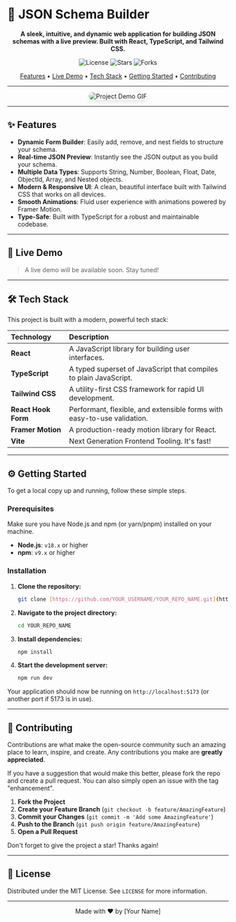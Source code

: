 # 📝 JSON Schema Builder

<div align="center">

**A sleek, intuitive, and dynamic web application for building JSON schemas with a live preview. Built with React, TypeScript, and Tailwind CSS.**

</div>

<p align="center">
  <img src="https://img.shields.io/github/license/mohitsinghgarry/YOUR_REPO_NAME?style=for-the-badge" alt="License">
  <img src="https://img.shields.io/github/stars/YOUR_USERNAME/YOUR_REPO_NAME?style=for-the-badge&logo=github" alt="Stars">
  <img src="https://img.shields.io/github/forks/YOUR_USERNAME/YOUR_REPO_NAME?style=for-the-badge&logo=github" alt="Forks">
</p>

<p align="center">
  <a href="#-features">Features</a> •
  <a href="#-live-demo">Live Demo</a> •
  <a href="#-tech-stack">Tech Stack</a> •
  <a href="#-getting-started">Getting Started</a> •
  <a href="#-contributing">Contributing</a>
</p>

---

<div align="center">
  <!-- IMPORTANT: Replace this with a GIF of your application in action! -->
  <img src="https://placehold.co/800x450/1e1e2e/c8c8ff?text=App+Demo+GIF+Here" alt="Project Demo GIF" style="border-radius: 8px; box-shadow: 0 4px 12px rgba(0,0,0,0.1);">
</div>

---

## ✨ Features

* **Dynamic Form Builder**: Easily add, remove, and nest fields to structure your schema.
* **Real-time JSON Preview**: Instantly see the JSON output as you build your schema.
* **Multiple Data Types**: Supports String, Number, Boolean, Float, Date, ObjectId, Array, and Nested objects.
* **Modern & Responsive UI**: A clean, beautiful interface built with Tailwind CSS that works on all devices.
* **Smooth Animations**: Fluid user experience with animations powered by Framer Motion.
* **Type-Safe**: Built with TypeScript for a robust and maintainable codebase.

---

## 🚀 Live Demo

> A live demo will be available soon. Stay tuned!

<!-- [**Try it out here!**](YOUR_DEMO_LINK) -->

---

## 🛠️ Tech Stack

This project is built with a modern, powerful tech stack:

| Technology | Description |
| :--- | :--- |
| **React** | A JavaScript library for building user interfaces. |
| **TypeScript** | A typed superset of JavaScript that compiles to plain JavaScript. |
| **Tailwind CSS** | A utility-first CSS framework for rapid UI development. |
| **React Hook Form** | Performant, flexible, and extensible forms with easy-to-use validation. |
| **Framer Motion** | A production-ready motion library for React. |
| **Vite** | Next Generation Frontend Tooling. It's fast! |

---

## ⚙️ Getting Started

To get a local copy up and running, follow these simple steps.

### Prerequisites

Make sure you have Node.js and npm (or yarn/pnpm) installed on your machine.

* **Node.js**: `v18.x` or higher
* **npm**: `v9.x` or higher

### Installation

1.  **Clone the repository:**
    ```sh
    git clone [https://github.com/YOUR_USERNAME/YOUR_REPO_NAME.git](https://github.com/YOUR_USERNAME/YOUR_REPO_NAME.git)
    ```
2.  **Navigate to the project directory:**
    ```sh
    cd YOUR_REPO_NAME
    ```
3.  **Install dependencies:**
    ```sh
    npm install
    ```
4.  **Start the development server:**
    ```sh
    npm run dev
    ```

Your application should now be running on `http://localhost:5173` (or another port if 5173 is in use).

---

## 🤝 Contributing

Contributions are what make the open-source community such an amazing place to learn, inspire, and create. Any contributions you make are **greatly appreciated**.

If you have a suggestion that would make this better, please fork the repo and create a pull request. You can also simply open an issue with the tag "enhancement".

1.  **Fork the Project**
2.  **Create your Feature Branch** (`git checkout -b feature/AmazingFeature`)
3.  **Commit your Changes** (`git commit -m 'Add some AmazingFeature'`)
4.  **Push to the Branch** (`git push origin feature/AmazingFeature`)
5.  **Open a Pull Request**

Don't forget to give the project a star! Thanks again!

---

## 📜 License

Distributed under the MIT License. See `LICENSE` for more information.

---

<p align="center">
  Made with ❤️ by [Your Name]
</p>
